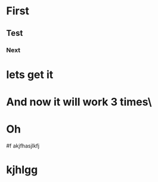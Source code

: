 # First
## Test


### Next


# lets get it


# And now it will work 3 times\
# Oh

#f akjfhasjlkfj

# kjhlgg
